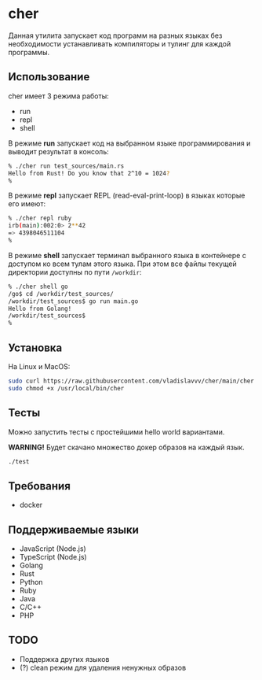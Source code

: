 # cher

Данная утилита запускает код программ на разных языках без необходимости устанавливать компиляторы и тулинг для каждой программы.

## Использование

cher имеет 3 режима работы:
- run
- repl
- shell

В режиме **run** запускает код на выбранном языке программирования и выводит результат в консоль:
```bash
% ./cher run test_sources/main.rs
Hello from Rust! Do you know that 2^10 = 1024?
%
```

В режиме **repl** запускает REPL (read-eval-print-loop) в языках которые его имеют:
```bash
% ./cher repl ruby 
irb(main):002:0> 2**42
=> 4398046511104
% 
```

В режиме **shell** запускает терминал выбранного языка в контейнере с доступом ко всем тулам этого языка. При этом все файлы текущей директории доступны по пути `/workdir`:
```bash
% ./cher shell go
/go$ cd /workdir/test_sources/
/workdir/test_sources$ go run main.go 
Hello from Golang!
/workdir/test_sources$ 
%
```

## Установка

На Linux и MacOS:
```bash
sudo curl https://raw.githubusercontent.com/vladislavvv/cher/main/cher --output /usr/local/bin/cher
sudo chmod +x /usr/local/bin/cher
```

## Тесты

Можно запустить тесты с простейшими hello world вариантами.

**WARNING!** Будет скачано множество докер образов на каждый язык.
```bash
./test
```

## Требования

- docker

## Поддерживаемые языки

- JavaScript (Node.js)
- TypeScript (Node.js)
- Golang
- Rust
- Python
- Ruby
- Java
- C/C++
- PHP

## TODO
- Поддержка других языков
- (?) сlean режим для удаления ненужных образов
